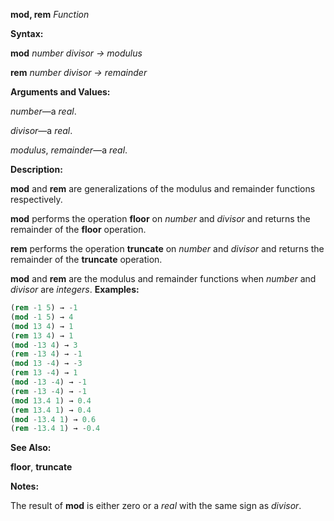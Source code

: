 **mod, rem** *Function* 



**Syntax:** 



**mod** *number divisor → modulus* 



**rem** *number divisor → remainder* 



**Arguments and Values:** 



*number*—a *real*. 



*divisor*—a *real*. 



*modulus*, *remainder*—a *real*. 



**Description:** 



**mod** and **rem** are generalizations of the modulus and remainder functions respectively. 



**mod** performs the operation **floor** on *number* and *divisor* and returns the remainder of the **floor** operation. 



**rem** performs the operation **truncate** on *number* and *divisor* and returns the remainder of the **truncate** operation. 



**mod** and **rem** are the modulus and remainder functions when *number* and *divisor* are *integers*. **Examples:**
```lisp
(rem -1 5) → -1 
(mod -1 5) → 4 
(mod 13 4) → 1 
(rem 13 4) → 1 
(mod -13 4) → 3 
(rem -13 4) → -1 
(mod 13 -4) → -3 
(rem 13 -4) → 1 
(mod -13 -4) → -1 
(rem -13 -4) → -1 
(mod 13.4 1) → 0.4 
(rem 13.4 1) → 0.4 
(mod -13.4 1) → 0.6 
(rem -13.4 1) → -0.4 


```
**See Also:** 



**floor**, **truncate** 



**Notes:** 



The result of **mod** is either zero or a *real* with the same sign as *divisor*. 



